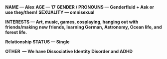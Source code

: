**NAME — Alex** 
**AGE — 17** 
**GENDER / PRONOUNS — Genderfluid + Ask or use they/them!**
**SEXUALITY — omnisexual**  

**INTERESTS — Art, music, games, cosplaying, hanging out with friends/making new friends, learning German, Astronomy, Ocean life, and forest life.** 

**Relationship STATUS — Single** 

**OTHER  — We have Dissociative Identity Disorder and ADHD** 
